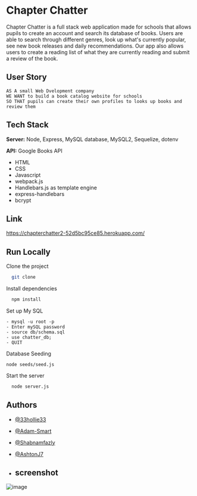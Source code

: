 # Chapter Chatter

Chapter Chatter is a full stack web application made for schools that allows pupils to create an account and search its database of books. Users are able to search through different genres, look up what's currently popular, see new book releases and daily recommendations. Our app also allows users to create a reading list of what they are currently reading and submit a review of the book.


## User Story
```
AS A small Web Dvelopment company
WE WANT to build a book catalog website for schools
SO THAT pupils can create their own profiles to looks up books and review them
```
## Tech Stack

**Server:** Node, Express, MySQL database, MySQL2, Sequelize, dotenv

**API:** Google Books API

- HTML
- CSS
- Javascript
- webpack.js
- Handlebars.js as template engine
- express-handlebars
- bcrypt


## Link

https://chapterchatter2-52d5bc95ce85.herokuapp.com/

## Run Locally

Clone the project

```bash
  git clone 
```

Install dependencies

```bash
  npm install
```

Set up My SQL

```MYSQL
- mysql -u root -p
- Enter mySQL password
- source db/schema.sql
- use chatter_db;
- QUIT
```

Database Seeding 

```Seed
node seeds/seed.js
```

Start the server

```bash
  node server.js
```

## Authors

- [@33hollie33](https://www.github.com/33hollie33)
- [@Adam-Smart](https://www.github.com/Adam-Smart)
- [@Shabnamfazly](https://www.github.com/Shabnamfazly)
- [@AshtonJ7](https://www.github.com/AshtonJ7)

- ## screenshot

![image](https://github.com/AshtonJ7/prework-study-guide/assets/62944042/8848e89e-45fa-469d-8cca-be85818cd4bf)

